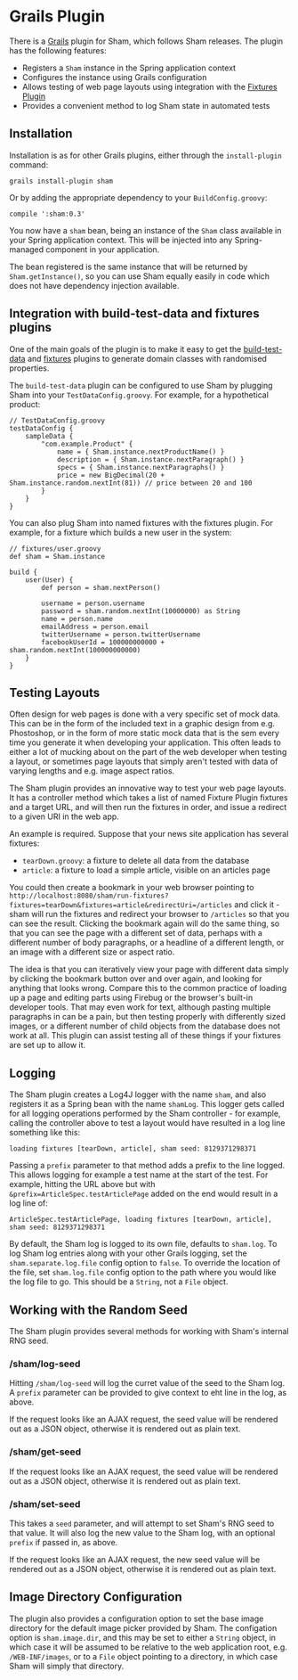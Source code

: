 # Grails Plugin

There is a [Grails](http://www.grails.org/) plugin for Sham, which follows
Sham releases. The plugin has the following features:

* Registers a `Sham` instance in the Spring application context
* Configures the instance using Grails configuration
* Allows testing of web page layouts using integration with the
  [Fixtures Plugin](http://www.grails.org/plugin/fixtures)
* Provides a convenient method to log Sham state in automated tests

## Installation

Installation is as for other Grails plugins, either through the
`install-plugin` command:

    grails install-plugin sham

Or by adding the appropriate dependency to your `BuildConfig.groovy`:

    compile ':sham:0.3'

You now have a `sham` bean, being an instance of the `Sham` class available in
your Spring application context. This will be injected into any Spring-managed
component in your application.

The bean registered is the same instance that will be returned by
`Sham.getInstance()`, so you can use Sham equally easily in code which does not
have dependency injection available.

## Integration with build-test-data and fixtures plugins

One of the main goals of the plugin is to make it easy to get the
[build-test-data](http://www.grails.org/plugin/build-test-data) and
[fixtures](http://www.grails.org/plugin/fixtures) plugins to generate
domain classes with randomised properties.

The `build-test-data` plugin can be configured to use Sham by plugging Sham
into your `TestDataConfig.groovy`. For example, for a hypothetical product:

    // TestDataConfig.groovy
    testDataConfig {
	    sampleData {
		    "com.example.Product" {
			    name = { Sham.instance.nextProductName() }
			    description = { Sham.instance.nextParagraph() }
			    specs = { Sham.instance.nextParagraphs() }
			    price = new BigDecimal(20 + Sham.instance.random.nextInt(81)) // price between 20 and 100
			}
        }
    }

You can also plug Sham into named fixtures with the fixtures plugin. For
example, for a fixture which builds a new user in the system:

    // fixtures/user.groovy
    def sham = Sham.instance

    build {
    	user(User) {
    	    def person = sham.nextPerson()

    	    username = person.username
    	    password = sham.random.nextInt(10000000) as String
    	    name = person.name
    	    emailAddress = person.email
    	    twitterUsername = person.twitterUsername
    	    facebookUserId = 100000000000 + sham.random.nextInt(100000000000)
    	}
    }

## Testing Layouts

Often design for web pages is done with a very specific set of mock data. This
can be in the form of the included text in a graphic design from e.g.
Phostoshop, or in the form of more static mock data that is the sem every time
you generate it when developing your application. This often leads to either a
lot of mucking about on the part of the web developer when testing a layout, or
sometimes page layouts that simply aren't tested with data of varying lengths
and e.g. image aspect ratios.

The Sham plugin provides an innovative way to test your web page layouts. It
has a controller method which takes a list of named Fixture Plugin fixtures
and a target URL, and will then run the fixtures in order, and issue a redirect
to a given URI in the web app.

An example is required. Suppose that your news site application has several
fixtures:

 * `tearDown.groovy`: a fixture to delete all data from the database
 * `article`: a fixture to load a simple article, visible on an articles page

You could then create a bookmark in your web browser pointing to
`http://localhost:8080/sham/run-fixtures?fixtures=tearDown&fixtures=article&redirectUri=/articles`
and click it - sham will run the fixtures and redirect your browser to
`/articles` so that you can see the result. Clicking the bookmark again will
do the same thing, so that you can see the page with a different set of data,
perhaps with a different number of body paragraphs, or a headline of a
different length, or an image with a different size or aspect ratio.

The idea is that you can iteratively view your page with different data
simply by clicking the bookmark button over and over again, and looking for
anything that looks wrong. Compare this to the common practice of loading
up a page and editing parts using Firebug or the browser's built-in developer
tools. That may even work for text, although pasting multiple paragraphs in
can be a pain, but then testing properly with differently sized images, or
a different number of child objects from the database does not work at all.
This plugin can assist testing all of these things if your fixtures are set
up to allow it.

## Logging

The Sham plugin creates a Log4J logger with the name `sham`, and also registers
it as a Spring bean with the name `shamLog`. This logger gets called for all
logging operations performed by the Sham controller - for example, calling the
controller above to test a layout would have resulted in a log line something
like this:

    loading fixtures [tearDown, article], sham seed: 8129371298371

Passing a `prefix` parameter to that method adds a prefix to the line logged.
This allows logging for example a test name at the start of the test. For
example, hitting the URL above but with `&prefix=ArticleSpec.testArticlePage`
added on the end would result in a log line of:

    ArticleSpec.testArticlePage, loading fixtures [tearDown, article], sham seed: 8129371298371


By default, the Sham log is logged to its own file, defaults to `sham.log`. To
log Sham log entries along with your other Grails logging, set the
`sham.separate.log.file` config option to `false`. To override the location of
the file, set `sham.log.file` config option to the path where you would like
the log file to go. This should be a `String`, not a `File` object.

## Working with the Random Seed

The Sham plugin provides several methods for working with Sham's internal RNG
seed.

### /sham/log-seed

Hitting `/sham/log-seed` will log the curret value of the seed to the Sham log.
A `prefix` parameter can be provided to give context to eht line in the log, as
above.

If the request looks like an AJAX request, the seed value will be rendered out
as a JSON object, otherwise it is rendered out as plain text.

### /sham/get-seed

If the request looks like an AJAX request, the seed value will be rendered out
as a JSON object, otherwise it is rendered out as plain text.

### /sham/set-seed

This takes a `seed` parameter, and will attempt to set Sham's RNG seed to that
value. It will also log the new value to the Sham log, with an optional
`prefix` if passed in, as above.

If the request looks like an AJAX request, the new seed value will be rendered
out as a JSON object, otherwise it is rendered out as plain text.

## Image Directory Configuration

The plugin also provides a configuration option to set the base image directory
for the default image picker provided by Sham. The configation option is
`sham.image.dir`, and this may be set to either a `String` object, in which
case it will be assumed to be relative to the web application root, e.g.
`/WEB-INF/images`, or to a `File` object pointing to a directory, in which case
Sham will simply that directory.